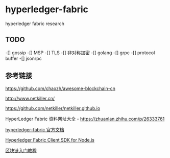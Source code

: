 # hyperledger-fabric

hyperledger fabric research

## TODO

-[] gossip
-[] MSP
-[] TLS
-[] 非对称加密
-[] golang
-[] grpc
-[] protocol buffer
-[] jsonrpc

## 参考链接

https://github.com/chaozh/awesome-blockchain-cn

http://www.netkiller.cn/

https://github.com/netkiller/netkiller.github.io

HyperLedger Fabric 资料网址大全 - https://zhuanlan.zhihu.com/p/26333761

[hyperledger-fabric 官方文档](http://hyperledger-fabric.readthedocs.io/en/latest/index.html)

[Hyperledger Fabric Client SDK for Node.js](https://github.com/hyperledger/fabric-sdk-node)

[区块链入门教程](http://www.ruanyifeng.com/blog/2017/12/blockchain-tutorial.html)
